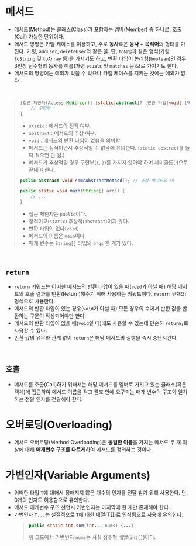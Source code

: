 # 메서드

* 메서드(Method)는 클래스(Class)가 포함하는 멤버(Member) 중 하나로, 호출(Call) 가능한 단위이다.
* 메서드 명명은 카멜 케이스를 이용하고, 주로 **동사**혹은 **동사 + 목적어**의 형태를 가진다. 가령, `addUser`, `deleteUser`와 같은 꼴. 단, `to타입`과 같은 형식(가령 `toString` 및 `toArray` 등)을 가지기도 하고, 반환 타입이 논리형(`boolean`)인 경우 3인칭 단수형의 동사를 이름(가령 `equals` 및 `matches` 등)으로 가지기도 한다.
* 메서드의 명명에는 예외가 있을 수 있으나 카멜 케이스를 지키는 것에는 예외가 없다.
<br>

  > ```java
  > [접근 제한자(Access Modifier)] [static|abstract]? [반환 타입|void] [메서드 이름] ([매개 변수(Parameter),...]?) {
  >     // 구현부
  > }
  > ```
  > * `static` : 메서드의 정적 여부.
  > * `abstract` : 메서드의 추상 여부.
  > * `void` : 메서드의 반환 타입이 없음을 의미함.
  > * 메서드는 정적이면서 추상적일 수 없음에 유의한다. (`static abstract`를 둘 다 적으면 안 됨.)
  > * 메서드가 추상적일 경우 구현부(`{`, `}`)를 가지지 않아야 하며 세미콜론(;)으로 끝내야 한다.
  > ```java
  > public abstract void someAbstractMethod(); // 추상 메서드의 예
  > ```
  > ```java
  > public static void main(String[] args) {
  >     // ...
  > }
  > ```
  > * 접근 제한자는 `public`이다.
  > * 정적이고(`static`) 추상적(`abstract`)이지 않다.
  > * 반환 타입이 없다(`void`).
  > * 메서드의 이름은 `main`이다.
  > * 매개 변수는 `String[]` 타입의 `args` 한 개가 있다.
  
  <br>

## `return`
* `return` 키워드는 어떠한 메서드의 반환 타입이 있을 때(`void`가 아닐 때) 해당 메서드의 호출 결과를 반환(Return)해주기 위해 사용하는 키워드이다. `return 반환값;` 형식으로 사용한다.
* 메서드의 반환 타입이 있는 경우(`void`가 아닐 때) 모든 경우의 수에서 반환 값을 반환하는 구문이 작성되어야만 한다.
* 메서드의 반환 타입이 없을 때(`void`일 때)에도 사용할 수 있는데 단순히 `return;`로 사용할 수 있다.
* 반환 값의 유무와 관계 없이 `return`은 해당 메서드의 실행을 즉시 중단시킨다.

<br>

## 호출
* 메서드를 호출(Call)하기 위해서는 해당 메서드를 멤버로 가지고 있는 클래스(혹은 객체)에 접근하여 메서드 이름을 적고 괄호 안에 요구되는 매개 변수의 구조와 일치하는 전달 인자를 전달해야 한다.

# 오버로딩(Overloading)
* 메서드 오버로딩(Method Overloading)은 **동일한 이름**을 가지는 메서드 두  개 이상에 대해 **매개변수 구조를 다르게**하여 메서드를 정의하는 것이다. 


# 가변인자(Variable Arguments)
* 어떠한 타입 `T`에 대해서 정해지지 않은 개수의 인자를 전달 받기 위해 사용한다. 단, 0개의 인자도 허용함으로 유의한다. 
* 메서드 매개변수 구조 선언시 가변인자는 마지막에 한 개만 존재해야 한다.
* 가변인자 `T...`는 실질적으로 `T`에 대한 배열(T[])로 인식됨으로 사용에 유의한다.
  >```java
  > public static int sum(int... nums) {...}
  >```
  >위 코드에서 가변인자 `nums`는 사실 정수형 배열(`int[]`)이다.

<br>
<br>
<br>

